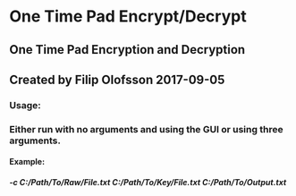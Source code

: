 # One Time Pad Encrypt/Decrypt


## One Time Pad Encryption and Decryption
## Created by Filip Olofsson 2017-09-05

### Usage:
### Either run with no arguments and using the GUI or using three arguments.
#### Example:
##### -c C:/Path/To/Raw/File.txt C:/Path/To/Key/File.txt C:/Path/To/Output.txt

